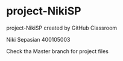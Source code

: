 # project-NikiSP
project-NikiSP created by GitHub Classroom

Niki Sepasian
400105003

Check tha Master branch for project files
